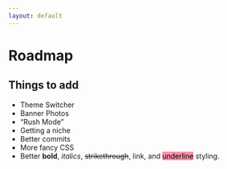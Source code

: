```yaml
---
layout: default
---
```

# Roadmap
## Things to add
- Theme Switcher
- Banner Photos
- “Rush Mode”
- Getting a niche
- Better commits
- More fancy CSS
- Better **bold**, *italics*, ~~strikethrough~~, link, and <mark style="background: #FF5582A6;">underline</mark> styling.